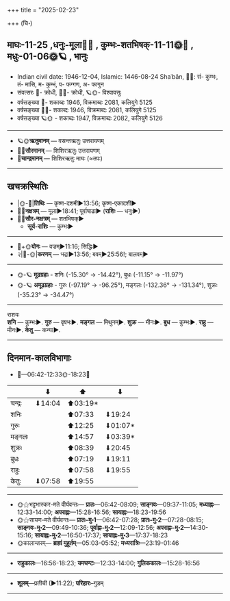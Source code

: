 +++
title = "2025-02-23"

+++
(चि॰)
## माघः-11-25  ,धनुः-मूला🌛🌌  ,  कुम्भः-शतभिषक्-11-11🌞🌌  ,  मधुः-01-06🌞🪐  , भानुः
- Indian civil date: 1946-12-04, Islamic: 1446-08-24 Shaʿbān, 🌌🌞: सं- कुम्भः, तं- मासि, म- कुम्भं, प- फग्गण, अ- फागुन
- संवत्सरः 🌛- क्रोधी, 🌌🌞- क्रोधी, 🪐🌞- विश्वावसुः
- वर्षसङ्ख्या 🌛- शकाब्दः 1946, विक्रमाब्दः 2081, कलियुगे 5125
- वर्षसङ्ख्या 🌌🌞- शकाब्दः 1946, विक्रमाब्दः 2081, कलियुगे 5125
- वर्षसङ्ख्या 🪐🌞 - शकाब्दः 1947, विक्रमाब्दः 2082, कलियुगे 5126
___________________
- 🪐🌞**ऋतुमानम्** — वसन्तऋतुः उत्तरायणम्
- 🌌🌞**सौरमानम्** — शिशिरऋतुः उत्तरायणम्
- 🌛**चान्द्रमानम्** — शिशिरऋतुः माघः (≈तपः)
___________________


## खचक्रस्थितिः
- |🌞-🌛|**तिथिः** — कृष्ण-दशमी►13:56; कृष्ण-एकादशी►  
- 🌌🌛**नक्षत्रम्** — मूला►18:41; पूर्वाषाढा► (**राशिः** — धनुः►)  
- 🌌🌞**सौर-नक्षत्रम्** — शतभिषक्►  
  - **सूर्य-राशिः** — कुम्भः► 
___________________
- 🌛+🌞**योगः** — वज्रम्►11:16; सिद्धिः►  
- २|🌛-🌞|**करणम्** — भद्रा►13:56; बवम्►25:56!; बालवम्►  
___________________
- 🌞-🪐 **मूढग्रहाः** - शनिः (-15.30° → -14.42°), बुधः (-11.15° → -11.97°)
- 🌞-🪐 **अमूढग्रहाः** - गुरुः (-97.19° → -96.25°), मङ्गलः (-132.36° → -131.34°), शुक्रः (-35.23° → -34.47°)
___________________
राशयः  
**शनि** — कुम्भः►. **गुरु** — वृषभः►. **मङ्गल** — मिथुनम्►. **शुक्र** — मीनः►. **बुध** — कुम्भः►. **राहु** — मीनः►. **केतु** — कन्या►. 
___________________


## दिनमान-कालविभागाः
- 🌅—06:42-12:33🌞-18:23🌇  

|      |⬇     |⬆     |⬇     |
|------|-----|-----|------|
|चन्द्रः|⬇14:04 |⬆03:19*|     |
|शनिः   |     |⬆07:33 |⬇19:24 |
|गुरुः  |     |⬆12:25 |⬇01:07*|
|मङ्गलः |     |⬆14:57 |⬇03:39*|
|शुक्रः |     |⬆08:39 |⬇20:45 |
|बुधः   |     |⬆07:19 |⬇19:11 |
|राहुः  |     |⬆07:58 |⬇19:55 |
|केतुः  |⬇07:58 |⬆19:55 |     |
___________________
- 🌞⚝भट्टभास्कर-मते वीर्यवन्तः— **प्रातः**—06:42-08:09; **साङ्गवः**—09:37-11:05; **मध्याह्नः**—12:33-14:00; **अपराह्णः**—15:28-16:56; **सायाह्नः**—18:23-19:56  
- 🌞⚝सायण-मते वीर्यवन्तः— **प्रातः-मु॰1**—06:42-07:28; **प्रातः-मु॰2**—07:28-08:15; **साङ्गवः-मु॰2**—09:49-10:36; **पूर्वाह्णः-मु॰2**—12:09-12:56; **अपराह्णः-मु॰2**—14:30-15:16; **सायाह्नः-मु॰2**—16:50-17:37; **सायाह्नः-मु॰3**—17:37-18:23  
- 🌞कालान्तरम्— **ब्राह्मं मुहूर्तम्**—05:03-05:52; **मध्यरात्रिः**—23:19-01:46  
___________________
- **राहुकालः**—16:56-18:23; **यमघण्टः**—12:33-14:00; **गुलिककालः**—15:28-16:56  
___________________
- **शूलम्**—प्रतीची (►11:22); **परिहारः**–गुडम्  
___________________
